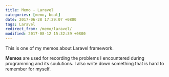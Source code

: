 ```yaml
---
title: Memo - Laravel
categories: [memo, boat]
date: 2017-06-28 17:29:07 +0800
tags: Laravel
redirect_from: /memo/laravel/
modified: 2017-08-12 15:32:39 +0800
---
```


This is one of my memos about Laravel framework.

**Memos** are used for recording the problems I encountered during programming and its soulutions. I also write down something that is hard to remember for myself.

<!--shoreline-->